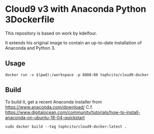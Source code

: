 Cloud9 v3 with Anaconda Python 3Dockerfile
=============

This repository is based on work by kdelfour.

It extends his original image to contain an up-to-date installation of Anaconda and Python 3.

## Usage

```
docker run -v $(pwd):/workspace -p 8888:80 tophcito/cloud9-docker
```

## Build

To build it, get a recent Anaconda installer from <https://www.anaconda.com/download/>
C.f. <https://www.digitalocean.com/community/tutorials/how-to-install-anaconda-on-ubuntu-18-04-quickstart>

```
sudo docker build --tag tophcito/cloud9-docker:latest .
```


